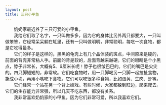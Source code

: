 ```yaml
---
layout: post
title: 三只小甲鱼
---
```



　　奶奶家最近养了三只可爱的小甲鱼。  
　　我给它们取了名字，一只叫做多多，因为它的身体比另外两只都要大，一只叫做笨笨，它经常呆呆躺在缸里，还有一只叫做明明，非常聪明，每吃一次食物，都是它吃得最多。  
　　它们的样子是这样的，黑黑的龟壳上有几个晶体装的斑点，中间原来是硬的，前面的背壳非常粘人手。前面的背是软的，后面背越来越硬。它们的眼睛是个小黑点，脖子非常长，大概有5、6厘米长呢！脖子也很皱巴巴的。它们的嘴巴是尖尖的。四只脚短短的，非常软。它们吃食物时，用一只脚喝另一只脚一起拉扯食物，撕成小块，再用小嘴吃下食物。它们可以吃很多种食物，比如蛋黄、生肉、虾等。  
　　它们经常一个站在另一个背上嬉戏。有些时候，大家都躲到缸边，爬来爬去。它们的生存能力非常强，所以几天不吃东西，都没有关系。  
　　我非常喜欢奶奶家的小甲鱼。因为它们非常可爱，所以我喜欢它们。  

